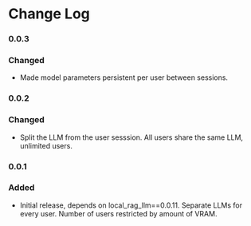 # Change Log

### 0.0.3
### Changed
* Made model parameters persistent per user between sessions.

### 0.0.2
### Changed
* Split the LLM from the user sesssion. All users share the same LLM, unlimited users.

### 0.0.1
### Added
* Initial release, depends on local_rag_llm==0.0.11. Separate LLMs for every user. Number of users restricted by amount of VRAM.